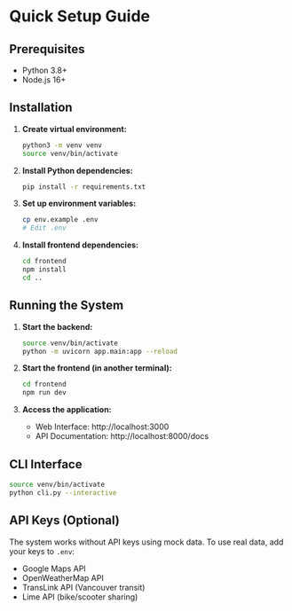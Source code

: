 # Quick Setup Guide

## Prerequisites
- Python 3.8+
- Node.js 16+

## Installation

1. **Create virtual environment:**
   ```bash
   python3 -m venv venv
   source venv/bin/activate
   ```

2. **Install Python dependencies:**
   ```bash
   pip install -r requirements.txt
   ```

3. **Set up environment variables:**
   ```bash
   cp env.example .env
   # Edit .env
   ```

4. **Install frontend dependencies:**
   ```bash
   cd frontend
   npm install
   cd ..
   ```

## Running the System

1. **Start the backend:**
   ```bash
   source venv/bin/activate
   python -m uvicorn app.main:app --reload
   ```

2. **Start the frontend (in another terminal):**
   ```bash
   cd frontend
   npm run dev
   ```

3. **Access the application:**
   - Web Interface: http://localhost:3000
   - API Documentation: http://localhost:8000/docs

## CLI Interface

```bash
source venv/bin/activate
python cli.py --interactive
```

## API Keys (Optional)

The system works without API keys using mock data. To use real data, add your keys to `.env`:
- Google Maps API
- OpenWeatherMap API
- TransLink API (Vancouver transit)
- Lime API (bike/scooter sharing)
